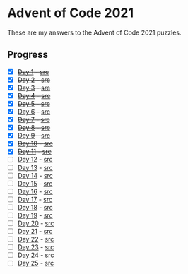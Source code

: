 # Advent of Code 2021 

These are my answers to the Advent of Code 2021 puzzles.

## Progress

- [x] ~~[Day 1](https://adventofcode.com/2021/day/1) - [src](./src/day01)~~
- [x] ~~[Day 2](https://adventofcode.com/2021/day/2) - [src](./src/day02)~~
- [x] ~~[Day 3](https://adventofcode.com/2021/day/3) - [src](./src/day03)~~
- [x] ~~[Day 4](https://adventofcode.com/2021/day/4) - [src](./src/day04)~~
- [x] ~~[Day 5](https://adventofcode.com/2021/day/5) - [src](./src/day05)~~
- [x] ~~[Day 6](https://adventofcode.com/2021/day/6) - [src](./src/day06)~~
- [x] ~~[Day 7](https://adventofcode.com/2021/day/7) - [src](./src/day07)~~
- [x] ~~[Day 8](https://adventofcode.com/2021/day/8) - [src](./src/day08)~~
- [x] ~~[Day 9](https://adventofcode.com/2021/day/9) - [src](./src/day09)~~
- [x] ~~[Day 10](https://adventofcode.com/2021/day/10) - [src](./src/day10)~~
- [x] ~~[Day 11](https://adventofcode.com/2021/day/11) - [src](./src/day11)~~
- [ ] [Day 12](https://adventofcode.com/2021/day/12) - [src](./src/day12)
- [ ] [Day 13](https://adventofcode.com/2021/day/13) - [src](./src/day13)
- [ ] [Day 14](https://adventofcode.com/2021/day/14) - [src](./src/day14)
- [ ] [Day 15](https://adventofcode.com/2021/day/15) - [src](./src/day15)
- [ ] [Day 16](https://adventofcode.com/2021/day/16) - [src](./src/day16)
- [ ] [Day 17](https://adventofcode.com/2021/day/17) - [src](./src/day17)
- [ ] [Day 18](https://adventofcode.com/2021/day/18) - [src](./src/day18)
- [ ] [Day 19](https://adventofcode.com/2021/day/19) - [src](./src/day19)
- [ ] [Day 20](https://adventofcode.com/2021/day/20) - [src](./src/day20)
- [ ] [Day 21](https://adventofcode.com/2021/day/21) - [src](./src/day21)
- [ ] [Day 22](https://adventofcode.com/2021/day/22) - [src](./src/day22)
- [ ] [Day 23](https://adventofcode.com/2021/day/23) - [src](./src/day23)
- [ ] [Day 24](https://adventofcode.com/2021/day/24) - [src](./src/day24)
- [ ] [Day 25](https://adventofcode.com/2021/day/25) - [src](./src/day25)
